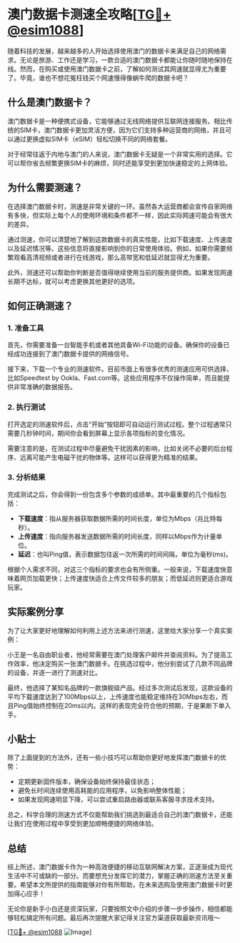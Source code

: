 # 澳门数据卡测速全攻略[[TG💪+ @esim1088](https://t.me/s/esim1088)]

随着科技的发展，越来越多的人开始选择使用澳门的数据卡来满足自己的网络需求。无论是旅游、工作还是学习，一款合适的澳门数据卡都能让你随时随地保持在线。然而，在购买或使用澳门数据卡之前，了解如何测试其网速就显得尤为重要了。毕竟，谁也不想花冤枉钱买个网速慢得像蜗牛爬的数据卡吧？

## 什么是澳门数据卡？

澳门数据卡是一种便携式设备，它能够通过无线网络提供互联网连接服务。相比传统的SIM卡，澳门数据卡更加灵活方便，因为它们支持多种运营商的网络，并且可以通过更换虚拟SIM卡（eSIM）轻松切换不同的网络套餐。

对于经常往返于内地与澳门的人来说，澳门数据卡无疑是一个非常实用的选择。它可以帮你省去频繁更换SIM卡的麻烦，同时还能享受到更加快速稳定的上网体验。

## 为什么需要测速？

在选择澳门数据卡时，测速是非常关键的一环。虽然各大运营商都会宣传自家网络有多快，但实际上每个人的使用环境和条件都不一样，因此实际网速可能会有很大的差异。

通过测速，你可以清楚地了解到这款数据卡的真实性能，比如下载速度、上传速度以及延迟情况等。这些信息将直接影响到你的日常使用体验。例如，如果你需要频繁观看高清视频或者进行在线游戏，那么高带宽和低延迟就显得尤为重要。

此外，测速还可以帮助你判断是否值得继续使用当前的服务提供商。如果发现网速长期不达标，就可以考虑更换其他更好的选项。

## 如何正确测速？

### 1. 准备工具

首先，你需要准备一台智能手机或者其他具备Wi-Fi功能的设备。确保你的设备已经成功连接到了澳门数据卡提供的网络信号。

接下来，下载一个专业的测速软件。目前市面上有很多优秀的测速应用可供选择，比如Speedtest by Ookla、Fast.com等。这些应用程序不仅操作简单，而且能提供非常准确的数据报告。

### 2. 执行测试

打开选定的测速软件后，点击“开始”按钮即可自动运行测试过程。整个过程通常只需要几秒钟时间，期间你会看到屏幕上显示各项指标的变化情况。

需要注意的是，在测试过程中尽量避免干扰因素的影响，比如关闭不必要的后台程序、远离可能产生电磁干扰的物体等。这样可以获得更为精准的结果。

### 3. 分析结果

完成测试之后，你会得到一份包含多个参数的成绩单。其中最重要的几个指标包括：

- **下载速度**：指从服务器获取数据所需的时间长度，单位为Mbps（兆比特每秒）。
- **上传速度**：指向服务器发送数据所需的时间长度，同样以Mbps作为计量单位。
- **延迟**：也叫Ping值，表示数据包往返一次所需的时间间隔，单位为毫秒(ms)。

根据个人需求不同，对这三个指标的要求也会有所侧重。一般来说，下载速度快意味着网页加载更快；上传速度快适合上传文件较多的朋友；而低延迟则更适合游戏玩家。

## 实际案例分享

为了让大家更好地理解如何利用上述方法来进行测速，这里给大家分享一个真实案例：

小王是一名自由职业者，他经常需要在澳门处理客户邮件并查阅资料。为了提高工作效率，他决定购买一张澳门数据卡。在挑选过程中，他分别尝试了几款不同品牌的设备，并逐一进行了测速对比。

最终，他选择了某知名品牌的一款旗舰级产品。经过多次测试后发现，这款设备的平均下载速度达到了100Mbps以上，上传速度也能稳定维持在30Mbps左右，而且Ping值始终控制在20ms以内。这样的表现完全符合他的预期，于是果断下单入手。

## 小贴士

除了上面提到的方法外，还有一些小技巧可以帮助你更好地发挥澳门数据卡的优势：

- 定期更新固件版本，确保设备始终保持最佳状态；
- 避免长时间连续使用高耗能的应用程序，以免影响整体性能；
- 如果发现网速明显下降，可以尝试重启路由器或联系客服寻求技术支持。

总之，科学合理的测速方式不仅能帮助我们挑选到最适合自己的澳门数据卡，还能让我们在使用过程中享受到更加顺畅便捷的网络体验。

## 总结

综上所述，澳门数据卡作为一种高效便捷的移动互联网解决方案，正逐渐成为现代生活中不可或缺的一部分。而要想充分发挥它的潜力，掌握正确的测速方法至关重要。希望本文所提供的指南能够对你有所帮助，在未来选购及使用澳门数据卡时更加得心应手！

无论你是新手小白还是资深玩家，只要按照文中介绍的步骤一步步操作，相信都能够轻松搞定所有问题。最后再次提醒大家记得关注官方渠道获取最新资讯哦～

[[TG💪+ @esim1088](https://t.me/s/esim1088) ![Image](https://i.postimg.cc/4NQfJmqS/Snipaste-2025-05-13-00-14-12.png)]